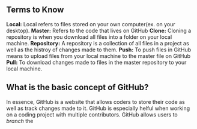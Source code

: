 ## Terms to Know
**Local:** Local refers to files stored on your own computer(ex. on your desktop). 
**Master:** Refers to the code that lives on GitHub
**Clone:** Cloning a repository is when you download all files into a folder on your local machine. 
**Repository:** A repository is a collection of all files in a project as well as the histroy of changes made to them. 
**Push:** To push files in GitHub means to upload files from your local machine to the master file on GitHub
**Pull:** To download changes made to files in the master repository to your local machine. 
## What is the basic concept of GitHub? 
In essence, GitHub is a website that allows coders to store their code as well as track changes made to it. GitHub is especially helful when 
working on a coding project with multiple contributors. GitHub allows users to *branch* the

